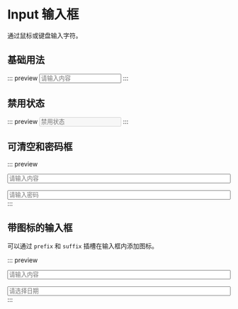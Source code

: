 <script setup>
import { ref } from 'vue'

// 基础用法
const text = ref('')

// 可清空和密码框
const text1 = ref('可以清空')
const text2 = ref('123456')

// 带图标的输入框
const text3 = ref('')
const text4 = ref('')
</script>

# Input 输入框

通过鼠标或键盘输入字符。

## 基础用法

::: preview
<Input v-model="text" placeholder="请输入内容" />
:::

## 禁用状态

::: preview
<Input placeholder="禁用状态" disabled />
:::

## 可清空和密码框

::: preview
<div style="display: flex; flex-direction: column; gap: 16px;">
  <Input v-model="text1" placeholder="请输入内容" clearable />
  <Input v-model="text2" type="password" placeholder="请输入密码" show-password />
</div>
:::

## 带图标的输入框

可以通过 `prefix` 和 `suffix` 插槽在输入框内添加图标。

::: preview
<div style="display: flex; flex-direction: column; gap: 16px;">
  <Input v-model="text3" placeholder="请输入内容">
    <template #prefix>
      <svg xmlns="http://www.w3.org/2000/svg" width="16" height="16" viewBox="0 0 24 24"><path fill="currentColor" d="M15.5 14h-.79l-.28-.27A6.471 6.471 0 0 0 16 9.5A6.5 6.5 0 1 0 9.5 16c1.61 0 3.09-.59 4.23-1.57l.27.28v.79l5 4.99L20.49 19zm-6 0C7.01 14 5 11.99 5 9.5S7.01 5 9.5 5S14 7.01 14 9.5S11.99 14 9.5 14"/></svg>
    </template>
  </Input>
  <Input v-model="text4" placeholder="请选择日期">
    <template #suffix>
      <svg xmlns="http://www.w3.org/2000/svg" width="16" height="16" viewBox="0 0 24 24"><path fill="currentColor" d="M19 4h-1V2h-2v2H8V2H6v2H5c-1.11 0-1.99.9-1.99 2L3 20a2 2 0 0 0 2 2h14c1.1 0 2-.9 2-2V6c0-1.1-.9-2-2-2m0 16H5V10h14zM7 12h5v5H7z"/></svg>
    </template>
  </Input>
</div>
:::
